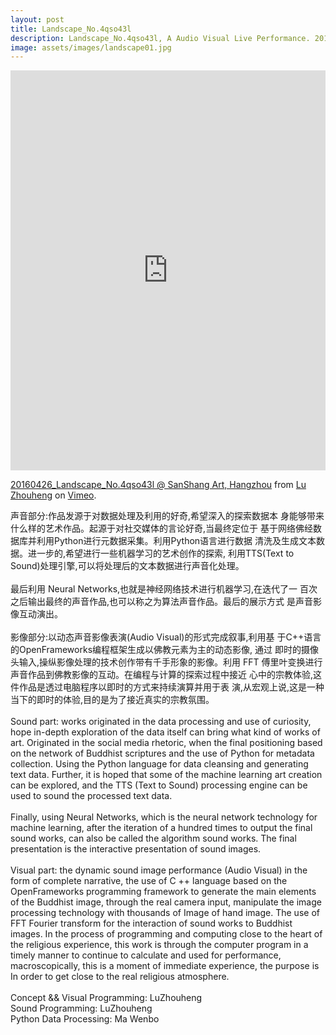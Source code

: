 ```yaml
---
layout: post
title: Landscape_No.4qso43l
description: Landscape_No.4qso43l, A Audio Visual Live Performance. 2016
image: assets/images/landscape01.jpg
---
```


<iframe src="https://player.vimeo.com/video/232223438?color=ff3255" width="100%" height="640" frameborder="0" webkitallowfullscreen mozallowfullscreen allowfullscreen></iframe>
<p><a href="https://vimeo.com/232223438">20160426_Landscape_No.4qso43l @ SanShang Art, Hangzhou</a> from <a href="https://vimeo.com/luzhouheng">Lu Zhouheng</a> on <a href="https://vimeo.com">Vimeo</a>.</p>
<p>声音部分:作品发源于对数据处理及利用的好奇,希望深入的探索数据本 身能够带来什么样的艺术作品。起源于对社交媒体的言论好奇,当最终定位于 基于网络佛经数据库并利用Python进行元数据采集。利用Python语言进行数据 清洗及生成文本数据。进一步的,希望进行一些机器学习的艺术创作的探索, 利用TTS(Text to Sound)处理引擎,可以将处理后的文本数据进行声音化处理。<br />
<br />
最后利用 Neural Networks,也就是神经网络技术进行机器学习,在迭代了一 百次之后输出最终的声音作品,也可以称之为算法声音作品。最后的展示方式 是声音影像互动演出。<br />
<br />
影像部分:以动态声音影像表演(Audio Visual)的形式完成叙事,利用基 于C++语言的OpenFrameworks编程框架生成以佛教元素为主的动态影像, 通过 即时的摄像头输入,操纵影像处理的技术创作带有千手形象的影像。利用 FFT 傅里叶变换进行声音作品到佛教影像的互动。在编程与计算的探索过程中接近 心中的宗教体验,这件作品是透过电脑程序以即时的方式来持续演算并用于表 演,从宏观上说,这是一种当下的即时的体验,目的是为了接近真实的宗教氛围。<br />
<br />
Sound part: works originated in the data processing and use of curiosity, hope in-depth exploration of the data itself can bring what kind of works of art. Originated in the social media rhetoric, when the final positioning based on the network of Buddhist scriptures and the use of Python for metadata collection. Using the Python language for data cleansing and generating text data. Further, it is hoped that some of the machine learning art creation can be explored, and the TTS (Text to Sound) processing engine can be used to sound the processed text data.<br />
<br />
Finally, using Neural Networks, which is the neural network technology for machine learning, after the iteration of a hundred times to output the final sound works, can also be called the algorithm sound works. The final presentation is the interactive presentation of sound images.<br />
<br />
Visual part: the dynamic sound image performance (Audio Visual) in the form of complete narrative, the use of C ++ language based on the OpenFrameworks programming framework to generate the main elements of the Buddhist image, through the real camera input, manipulate the image processing technology with thousands of Image of hand image. The use of FFT Fourier transform for the interaction of sound works to Buddhist images. In the process of programming and computing close to the heart of the religious experience, this work is through the computer program in a timely manner to continue to calculate and used for performance, macroscopically, this is a moment of immediate experience, the purpose is In order to get close to the real religious atmosphere.<br />
<br />
Concept &amp;&amp; Visual Programming: LuZhouheng<br />
Sound Programming: LuZhouheng<br />
Python Data Processing: Ma Wenbo</p>

<div class="box alt">
	<div class="row 50% uniform">
		<div class="4u"><span class="image fit"><img src="http://7xrims.com1.z0.glb.clouddn.com/Landscape_No.4qso43l_04.gif" alt="" /></span></div>
		<div class="4u"><span class="image fit"><img src="http://7xrims.com1.z0.glb.clouddn.com/Landscape_No.4qso43l_02.gif" alt="" /></span></div>
		<div class="4u"><span class="image fit"><img src="http://7xrims.com1.z0.glb.clouddn.com/Landscape_No.4qso43l_03.gif" alt="" /></span></div>
		<!-- Break -->
		<div class="4u"><span class="image fit"><img src="http://7xrims.com1.z0.glb.clouddn.com/Landscape_No.4qso43l_02.png" alt="" /></span></div>
		<div class="4u"><span class="image fit"><img src="http://7xrims.com1.z0.glb.clouddn.com/Landscape_No.4qso43l_05.gif" alt="" /></span></div>
		<div class="4u"><span class="image fit"><img src="http://7xrims.com1.z0.glb.clouddn.com/Landscape_No.4qso43l_06.gif" alt="" /></span></div>
		<!-- Break -->
<div class="4u"><span class="image fit"><img src="http://7xrims.com1.z0.glb.clouddn.com/Landscape_No.4qso43l_01.gif" alt="" /></span></div>
		<div class="4u"><span class="image fit"><img src="http://7xrims.com1.z0.glb.clouddn.com/Landscape_No.4qso43l_01.png" alt="" /></span></div>
		<!-- Break -->
	</div>
</div>